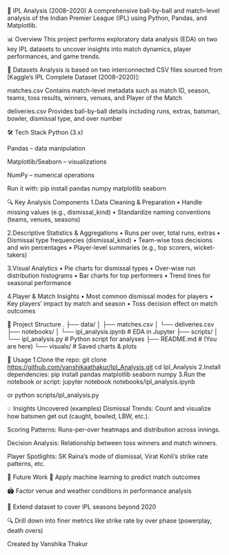 🏏 IPL Analysis (2008–2020)
A comprehensive ball-by-ball and match-level analysis of the Indian Premier League (IPL) using Python, Pandas, and Matplotlib.

📊 Overview
This project performs exploratory data analysis (EDA) on two key IPL datasets to uncover insights into match dynamics, player performances, and game trends.

📂 Datasets
Analysis is based on two interconnected CSV files sourced from [Kaggle’s IPL Complete Dataset (2008–2020)]:

matches.csv
Contains match-level metadata such as match ID, season, teams, toss results, winners, venues, and Player of the Match 


deliveries.csv
Provides ball-by-ball details including runs, extras, batsman, bowler, dismissal type, and over number 


🛠️ Tech Stack
Python (3.x)

Pandas – data manipulation

Matplotlib/Seaborn – visualizations

NumPy – numerical operations

Run it with:
pip install pandas numpy matplotlib seaborn

🔍 Key Analysis Components
1.Data Cleaning & Preparation
• Handle missing values (e.g., dismissal_kind)
• Standardize naming conventions (teams, venues, seasons)

2.Descriptive Statistics & Aggregations
• Runs per over, total runs, extras
• Dismissal type frequencies (dismissal_kind)
• Team-wise toss decisions and win percentages
• Player-level summaries (e.g., top scorers, wicket-takers)

3.Visual Analytics
• Pie charts for dismissal types
• Over-wise run distribution histograms
• Bar charts for top performers
• Trend lines for seasonal performance

4.Player & Match Insights
• Most common dismissal modes for players
• Key players’ impact by match and season
• Toss decision effect on match outcomes

📁 Project Structure
.
├── data/
│   ├── matches.csv
│   └── deliveries.csv
├── notebooks/
│   └── ipl_analysis.ipynb       # EDA in Jupyter
├── scripts/
│   └── ipl_analysis.py         # Python script for analyses
├── README.md                   # (You are here)
└── visuals/                    # Saved charts & plots

🧭 Usage
1.Clone the repo:
git clone https://github.com/vanshikaathakur/Ipl_Analysis.git
cd Ipl_Analysis
2.Install dependencies:
pip install pandas matplotlib seaborn numpy
3.Run the notebook or script:
jupyter notebook notebooks/ipl_analysis.ipynb

or python scripts/ipl_analysis.py

💡 Insights Uncovered (examples)
Dismissal Trends: Count and visualize how batsmen get out (caught, bowled, LBW, etc.).

Scoring Patterns: Runs-per-over heatmaps and distribution across innings.

Decision Analysis: Relationship between toss winners and match winners.

Player Spotlights: SK Raina’s mode of dismissal, Virat Kohli’s strike rate patterns, etc.

🚀 Future Work
🧠 Apply machine learning to predict match outcomes

🏟️ Factor venue and weather conditions in performance analysis

📅 Extend dataset to cover IPL seasons beyond 2020

🔍 Drill down into finer metrics like strike rate by over phase (powerplay, death overs)

Created by Vanshika Thakur
